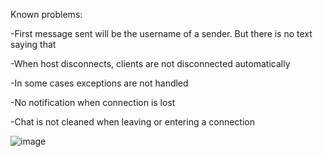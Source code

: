 Known problems:

-First message sent will be the username of a sender. But there is no text saying that

-When host disconnects, clients are not disconnected automatically

-In some cases exceptions are not handled

-No notification when connection is lost

-Chat is not cleaned when leaving or entering a connection


![image](https://github.com/SilentCoast/ChatTCP/assets/94042423/9d34da89-9085-46d4-b1c1-8be8bbc9b4a0)
